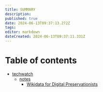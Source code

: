 ```yaml
---
title: SUMMARY
description: 
published: true
date: 2024-06-13T09:37:13.272Z
tags: 
editor: markdown
dateCreated: 2024-06-13T09:37:11.331Z
---
```


# Table of contents

* [techwatch](README.md)
  * [notes](techwatch/notes/README.md)
    * [Wikidata for Digital Preservationists](readme/notes/index.md)
